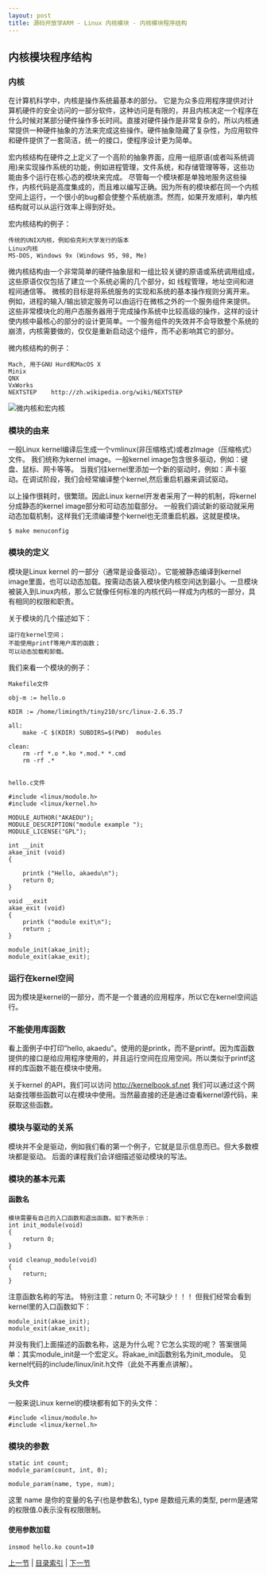 ```yaml
---
layout: post
title: 源码开放学ARM - Linux 内核模块 - 内核模块程序结构
---
```


## 内核模块程序结构

### 内核
在计算机科学中，内核是操作系统最基本的部分。
它是为众多应用程序提供对计算机硬件的安全访问的一部分软件，这种访问是有限的，并且内核决定一个程序在什么时候对某部分硬件操作多长时间。直接对硬件操作是非常复杂的，所以内核通常提供一种硬件抽象的方法来完成这些操作。硬件抽象隐藏了复杂性，为应用软件和硬件提供了一套简洁，统一的接口，使程序设计更为简单。

宏内核结构在硬件之上定义了一个高阶的抽象界面，应用一组原语(或者叫系统调用)来实现操作系统的功能，例如进程管理，文件系统，和存储管理等等，这些功能由多个运行在核心态的模块来完成。
尽管每一个模块都是单独地服务这些操作，内核代码是高度集成的，而且难以编写正确。因为所有的模块都在同一个内核空间上运行，一个很小的bug都会使整个系统崩溃。然而，如果开发顺利，单内核结构就可以从运行效率上得到好处。

宏内核结构的例子：

	传统的UNIX内核，例如伯克利大学发行的版本
	Linux内核
	MS-DOS, Windows 9x (Windows 95, 98, Me)

微内核结构由一个非常简单的硬件抽象层和一组比较关键的原语或系统调用组成，这些原语仅仅包括了建立一个系统必需的几个部分，如 线程管理，地址空间和进程间通信等。
微核的目标是将系统服务的实现和系统的基本操作规则分离开来。例如，进程的输入/输出锁定服务可以由运行在微核之外的一个服务组件来提供。这些非常模块化的用户态服务器用于完成操作系统中比较高级的操作，这样的设计使内核中最核心的部分的设计更简单。一个服务组件的失效并不会导致整个系统的崩溃，内核需要做的，仅仅是重新启动这个组件，而不必影响其它的部分。

微内核结构的例子：

	Mach, 用于GNU Hurd和MacOS X
	Minix
	QNX
	VxWorks
	NEXTSTEP 	http://zh.wikipedia.org/wiki/NEXTSTEP
	
![微内核和宏内核](http://hi.csdn.net/attachment/201004/25/0_1272208951cICH.gif)	

### 模块的由来

一般Linux kernel编译后生成一个vmlinux(非压缩格式)或者zImage（压缩格式）文件。
我们统称为kernel image。一般kernel image包含很多驱动，例如：键盘、鼠标、网卡等等。
当我们往kernel里添加一个新的驱动时，例如：声卡驱动。在调试阶段，我们会经常编译整个kernel,然后重启机器来调试驱动。

以上操作很耗时，很繁琐。因此Linux kernel开发者采用了一种的机制，将kernel分成静态的kernel image部分和可动态加载部分。
一般我们调试新的驱动就采用动态加载机制，这样我们无须编译整个kernel也无须重启机器。这就是模块。

	$ make menuconfig

### 模块的定义

模块是Linux kernel 的一部分（通常是设备驱动）。它能被静态编译到kernel image里面，也可以动态加载。按需动态装入模块使内核空间达到最小。一旦模块被装入到Linux内核，那么它就像任何标准的内核代码一样成为内核的一部分，具有相同的权限和职责。

关于模块的几个描述如下：

	运行在kernel空间；
	不能使用printf等用户库的函数；
	可以动态加载和卸载。

我们来看一个模块的例子：

	Makefile文件

	obj-m := hello.o
	
	KDIR := /home/limingth/tiny210/src/linux-2.6.35.7
	
	all:
		make -C $(KDIR)	SUBDIRS=$(PWD) 	modules
	
	clean:
		rm -rf *.o *.ko *.mod.* *.cmd 
		rm -rf .*
		

	hello.c文件

	#include <linux/module.h>
	#include <linux/kernel.h>

	MODULE_AUTHOR("AKAEDU");
	MODULE_DESCRIPTION("module example ");
	MODULE_LICENSE("GPL");

	int __init 
	akae_init (void)
	{

		printk ("Hello, akaedu\n");
		return 0;
	}

	void __exit
	akae_exit (void)
	{
		printk ("module exit\n");
		return ;
	}

	module_init(akae_init);
	module_exit(akae_exit);

### 运行在kernel空间
因为模块是kernel的一部分，而不是一个普通的应用程序，所以它在kernel空间运行。

### 不能使用库函数
看上面例子中打印”hello, akaedu”。使用的是printk，而不是printf。因为库函数提供的接口是给应用程序使用的，并且运行空间在应用空间。所以类似于printf这样的库函数不能在模块中使用。

关于kernel 的API，我们可以访问 http://kernelbook.sf.net
我们可以通过这个网站查找哪些函数可以在模块中使用。当然最直接的还是通过查看kernel源代码，来获取这些函数。

### 模块与驱动的关系

模块并不全是驱动，例如我们看的第一个例子，它就是显示信息而已。但大多数模块都是驱动。
后面的课程我们会详细描述驱动模块的写法。

### 模块的基本元素

#### 函数名
	模块需要有自己的入口函数和退出函数。如下表所示：
	int init_module(void)
	{
		return 0;
	} 

	void cleanup_module(void)
	{
		return;
	}
	
注意函数名称的写法。
特别注意：return 0; 不可缺少！！！
但我们经常会看到kernel里的入口函数如下：

	module_init(akae_init);
	module_exit(akae_exit);

并没有我们上面描述的函数名称，这是为什么呢？它怎么实现的呢？
答案很简单：其实module_init是一个宏定义。将akae_init函数别名为init_module。
见kernel代码的include/linux/init.h文件（此处不再重点讲解）。

#### 头文件
一般来说Linux kernel的模块都有如下的头文件：

	#include <linux/module.h>
	#include <linux/kernel.h>

### 模块的参数
	static int count;
	module_param(count, int, 0);
	
	module_param(name, type, num);
这里 name 是你的变量的名子(也是参数名), type 是数组元素的类型, perm是通常的权限值.0表示没有权限限制。

#### 使用参数加载
	insmod hello.ko count=10


[上一节](chp102-1.html)  |  [目录索引](../index.html)  |  [下一节](chp102-3.html)
